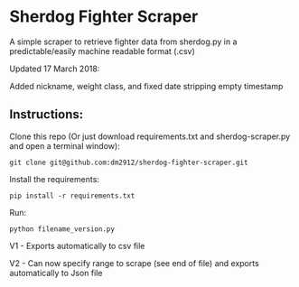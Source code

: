 Sherdog Fighter Scraper
=======================

A simple scraper to retrieve fighter data from sherdog.py in a predictable/easily machine readable format (.csv)

Updated 17 March 2018:

Added nickname, weight class, and fixed date stripping empty timestamp

Instructions:
-------------

Clone this repo (Or just download requirements.txt and sherdog-scraper.py and open a terminal window):

    git clone git@github.com:dm2912/sherdog-fighter-scraper.git

Install the requirements:

    pip install -r requirements.txt

Run:

    python filename_version.py

V1 - Exports automatically to csv file

V2 - Can now specify range to scrape (see end of file) and exports automatically to Json file
